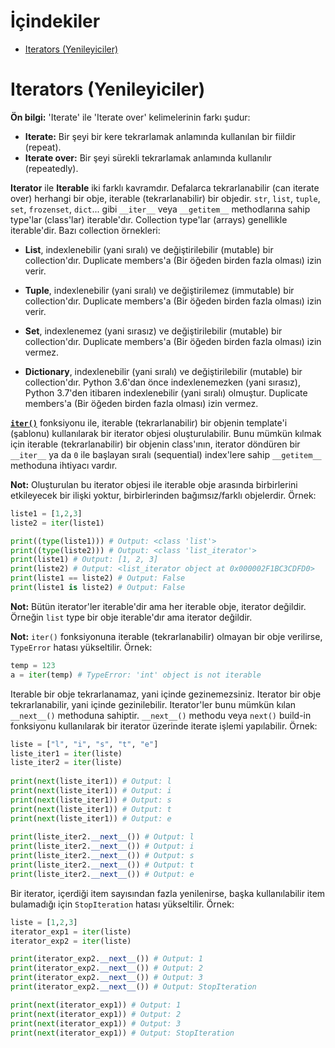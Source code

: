 # İçindekiler

- [Iterators (Yenileyiciler)](#1)

<h1 id="1">Iterators (Yenileyiciler)</h1>

**Ön bilgi:** 'Iterate' ile 'Iterate over' kelimelerinin farkı şudur:
- **Iterate:** Bir şeyi bir kere tekrarlamak anlamında kullanılan bir fiildir (repeat).
-  **Iterate over:** Bir şeyi sürekli tekrarlamak anlamında kullanılır (repeatedly).

**Iterator** ile **Iterable** iki farklı kavramdır. Defalarca tekrarlanabilir (can iterate over) herhangi bir obje, iterable (tekrarlanabilir) bir objedir. `str`, `list`, `tuple`, `set`, `frozenset`, `dict`... gibi `__iter__` veya `__getitem__` methodlarına sahip type'lar (class'lar) iterable'dır. Collection type'lar (arrays) genellikle iterable'dir. Bazı collection örnekleri:

- **List**, indexlenebilir (yani sıralı) ve değiştirilebilir (mutable) bir collection'dır. Duplicate members'a (Bir öğeden birden fazla olması) izin verir.

- **Tuple**, indexlenebilir (yani sıralı) ve değiştirilemez (immutable) bir collection'dır. Duplicate members'a (Bir öğeden birden fazla olması) izin verir.

- **Set**, indexlenemez (yani sırasız) ve değiştirilebilir (mutable) bir collection'dır. Duplicate members'a (Bir öğeden birden fazla olması) izin vermez.

- **Dictionary**, indexlenebilir (yani sıralı) ve değiştirilebilir (mutable) bir collection'dır. Python 3.6'dan önce indexlenemezken (yani sırasız),  Python 3.7'den itibaren indexlenebilir (yani sıralı) olmuştur. Duplicate members'a (Bir öğeden birden fazla olması) izin vermez.

[**`iter()`**](https://docs.python.org/3/library/functions.html#iter "https://docs.python.org/3/library/functions.html#iter") fonksiyonu ile, iterable (tekrarlanabilir) bir objenin template'i (şablonu) kullanılarak bir iterator objesi oluşturulabilir. Bunu mümkün kılmak için iterable (tekrarlanabilir) bir objenin class'ının, iterator döndüren bir `__iter__` ya da `0` ile başlayan sıralı (sequential) index'lere sahip `__getitem__` methoduna ihtiyacı vardır.

**Not:** Oluşturulan bu iterator objesi ile iterable obje arasında birbirlerini etkileyecek bir ilişki yoktur, birbirlerinden bağımsız/farklı objelerdir. Örnek:
```py
liste1 = [1,2,3]
liste2 = iter(liste1)

print((type(liste1))) # Output: <class 'list'>
print((type(liste2))) # Output: <class 'list_iterator'>
print(liste1) # Output: [1, 2, 3]
print(liste2) # Output: <list_iterator object at 0x000002F1BC3CDFD0>
print(liste1 == liste2) # Output: False
print(liste1 is liste2) # Output: False
```

**Not:** Bütün iterator'ler iterable'dir ama her iterable obje, iterator değildir. Örneğin `list` type bir obje iterable'dır ama iterator değildir.

**Not:** `iter()` fonksiyonuna iterable (tekrarlanabilir) olmayan bir obje verilirse, `TypeError` hatası yükseltilir. Örnek:
```py
temp = 123
a = iter(temp) # TypeError: 'int' object is not iterable
```

Iterable bir obje tekrarlanamaz, yani içinde gezinemezsiniz. Iterator bir obje tekrarlanabilir, yani içinde gezinilebilir. Iterator'ler bunu mümkün kılan `__next__()` methoduna sahiptir. `__next__()` methodu veya `next()` build-in fonksiyonu kullanılarak bir iterator üzerinde iterate işlemi yapılabilir. Örnek:
```py
liste = ["l", "i", "s", "t", "e"]
liste_iter1 = iter(liste)
liste_iter2 = iter(liste)
  
print(next(liste_iter1)) # Output: l
print(next(liste_iter1)) # Output: i
print(next(liste_iter1)) # Output: s
print(next(liste_iter1)) # Output: t
print(next(liste_iter1)) # Output: e
  
print(liste_iter2.__next__()) # Output: l
print(liste_iter2.__next__()) # Output: i
print(liste_iter2.__next__()) # Output: s
print(liste_iter2.__next__()) # Output: t
print(liste_iter2.__next__()) # Output: e
```

Bir iterator, içerdiği item sayısından fazla yenilenirse, başka kullanılabilir item bulamadığı için `StopIteration` hatası yükseltilir. Örnek:
```py
liste = [1,2,3]
iterator_exp1 = iter(liste)
iterator_exp2 = iter(liste)

print(iterator_exp2.__next__()) # Output: 1
print(iterator_exp2.__next__()) # Output: 2
print(iterator_exp2.__next__()) # Output: 3
print(iterator_exp2.__next__()) # Output: StopIteration

print(next(iterator_exp1)) # Output: 1
print(next(iterator_exp1)) # Output: 2
print(next(iterator_exp1)) # Output: 3
print(next(iterator_exp1)) # Output: StopIteration
```
